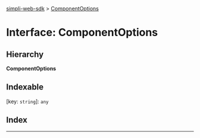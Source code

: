 [simpli-web-sdk](../README.md) > [ComponentOptions](../interfaces/componentoptions.md)

# Interface: ComponentOptions

## Hierarchy

**ComponentOptions**

## Indexable

\[key: `string`\]:&nbsp;`any`
## Index

---

